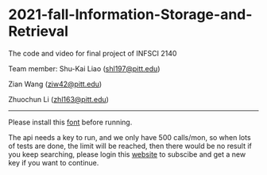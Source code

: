 # 2021-fall-Information-Storage-and-Retrieval
The code and video for final project of INFSCI 2140

Team member:
Shu-Kai Liao (shl197@pitt.edu)

Zian Wang (ziw42@pitt.edu)

Zhuochun Li (zhl163@pitt.edu)

-----------------------------------

Please install this [font](https://github.com/ziw42/2021-fall-Information-Storage-and-Retrieval/blob/main/Greylock.hk.ttf) before running.

The api needs a key to run, and we only have 500 calls/mon, so when lots of tests are done, the limit will be reached, then there would be no result if you keep searching, please login this [website](https://rapidapi.com/apidojo/api/imdb8/pricing) to subscibe and get a new key if you want to continue.
